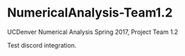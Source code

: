 # NumericalAnalysis-Team1.2
UCDenver Numerical Analysis Spring 2017, Project Team 1.2

Test discord integration.
